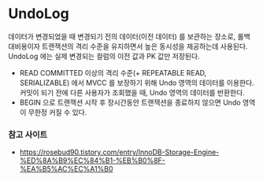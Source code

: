 # UndoLog

데이터가 변경되었을 때 변경되기 전의 데이터(이전 데이터) 를 보관하는 장소로, 롤백 대비용이자 트랜잭션의 격리 수준을 유지하면서 높은 동시성을 제공하는데 사용된다. UndoLog 에는 실제 변경되는 컬럼의 이전 값과 PK 값만 저장된다.

- READ COMMITTED 이상의 격리 수준(+ REPEATABLE READ, SERIALIZABLE) 에서 MVCC 를 보장하기 위해 Undo 영역의 데이터를 이용한다. 커밋이 되기 전에 다른 사용자가 조회했을 때, Undo 영역의 데이터를 반환한다.
- BEGIN 으로 트랜잭션 시작 후 장시간동안 트랜잭션을 종료하지 않으면 Undo 영역이 무한정 커질 수 있다.

### 참고 사이트
- https://rosebud90.tistory.com/entry/InnoDB-Storage-Engine-%ED%8A%B9%EC%84%B1-%EB%B0%8F-%EA%B5%AC%EC%A1%B0
